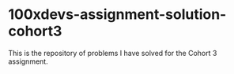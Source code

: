 # 100xdevs-assignment-solution-cohort3
This is the repository of problems I have solved for the Cohort 3 assignment.
